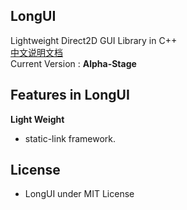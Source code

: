 ﻿## LongUI
  
Lightweight Direct2D GUI Library in C++  
[中文说明文档](./README.zh-cn.md)  
Current Version : **Alpha-Stage**

## Features in LongUI
  
**Light Weight**
  - static-link framework.

  
## License
  - LongUI under MIT License